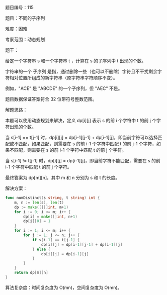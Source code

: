 题目编号：115

题目：不同的子序列

难度：困难

考察范围：动态规划

题干：

给定一个字符串 s 和一个字符串 t ，计算在 s 的子序列中 t 出现的个数。

字符串的一个 子序列 是指，通过删除一些（也可以不删除）字符且不干扰剩余字符相对位置所组成的新字符串（原字符串字符顺序不变）。

例如，"ACE" 是 "ABCDE" 的一个子序列，但 "AEC" 不是。

题目数据保证答案符合 32 位带符号整数范围。

解题思路：

本题可以使用动态规划来解决，定义 dp[i][j] 表示 s 的前 i 个字符中 t 的前 j 个字符出现的个数。

当 s[i-1] == t[j-1] 时，dp[i][j] = dp[i-1][j-1] + dp[i-1][j]，即当前字符可以选择匹配或不匹配，如果匹配，则需要在 s 的前 i-1 个字符中匹配 t 的前 j-1 个字符，如果不匹配，则需要在 s 的前 i-1 个字符中匹配 t 的前 j 个字符。

当 s[i-1] != t[j-1] 时，dp[i][j] = dp[i-1][j]，即当前字符不能匹配，需要在 s 的前 i-1 个字符中匹配 t 的前 j 个字符。

最终答案为 dp[m][n]，其中 m 和 n 分别为 s 和 t 的长度。

解决方案：

```go
func numDistinct(s string, t string) int {
    m, n := len(s), len(t)
    dp := make([][]int, m+1)
    for i := 0; i <= m; i++ {
        dp[i] = make([]int, n+1)
        dp[i][0] = 1
    }
    for i := 1; i <= m; i++ {
        for j := 1; j <= n; j++ {
            if s[i-1] == t[j-1] {
                dp[i][j] = dp[i-1][j-1] + dp[i-1][j]
            } else {
                dp[i][j] = dp[i-1][j]
            }
        }
    }
    return dp[m][n]
}
```

算法复杂度：时间复杂度为 O(mn)，空间复杂度为 O(mn)。
